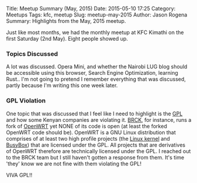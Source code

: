 Title: Meetup Summary (May, 2015)
Date: 2015-05-10 17:25
Category: Meetups
Tags: kfc, meetup
Slug: meetup-may-2015
Author: Jason Rogena
Summary: Highlights from the May, 2015 meetup.

Just like most months, we had the monthly meetup at KFC Kimathi on the first Saturday (2nd May). Eight people showed up.

### Topics Discussed

A lot was discussed. Opera Mini, and whether the Nairobi LUG blog should be accessible using this browser, Search Engine Optimization, learning Rust.. I'm not going to pretend I remember everything that was discussed, partly because I'm writing this one week later.

### GPL Violation

One topic that was discussed that I feel like I need to highlight is the [GPL](https://www.gnu.org/copyleft/gpl.html) and how some Kenyan companies are violating it. [BRCK](https://www.brck.com/), for instance, runs a fork of [OpenWRT](https://openwrt.org/) yet NONE of its code is open (at least the forked OpenWRT code should be). OpenWRT is a GNU Linux distribution that comprises of at least two high profile projects (the [Linux kernel](https://kernel.org/) and [BusyBox](http://www.busybox.net/)) that are licensed under the GPL. All projects that are derivatives of OpenWRT therefore are technically licensed under the GPL. I reached out to the BRCK team but I still haven't gotten a response from them. It's time 'they' know we are not fine with them violating the GPL!

VIVA GPL!!
